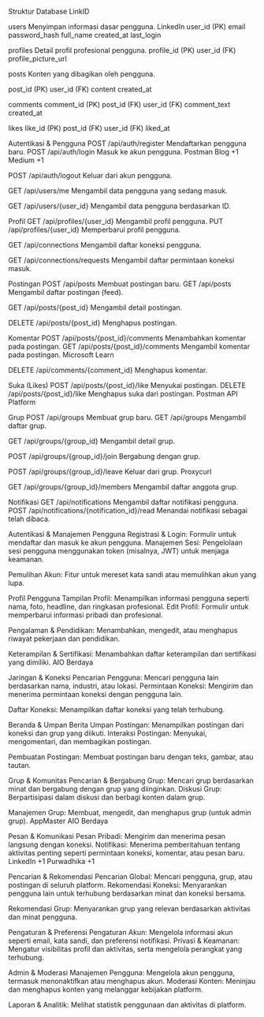 Struktur Database LinkID

users Menyimpan informasi dasar pengguna. LinkedIn
user_id (PK) email password_hash full_name created_at last_login

profiles Detail profil profesional pengguna. profile_id (PK) user_id (FK) profile_picture_url

posts Konten yang dibagikan oleh pengguna.

post_id (PK) user_id (FK) content created_at

comments
comment_id (PK) post_id (FK) user_id (FK) comment_text created_at

likes
like_id (PK) post_id (FK) user_id (FK) liked_at

Autentikasi & Pengguna POST /api/auth/register Mendaftarkan pengguna baru.
POST /api/auth/login Masuk ke akun pengguna. Postman Blog +1 Medium +1

POST /api/auth/logout Keluar dari akun pengguna.

GET /api/users/me Mengambil data pengguna yang sedang masuk.

GET /api/users/{user_id} Mengambil data pengguna berdasarkan ID.

Profil GET /api/profiles/{user_id} Mengambil profil pengguna.
PUT /api/profiles/{user_id} Memperbarui profil pengguna.

GET /api/connections Mengambil daftar koneksi pengguna.

GET /api/connections/requests Mengambil daftar permintaan koneksi masuk.

Postingan POST /api/posts Membuat postingan baru.
GET /api/posts Mengambil daftar postingan (feed).

GET /api/posts/{post_id} Mengambil detail postingan.

DELETE /api/posts/{post_id} Menghapus postingan.

Komentar POST /api/posts/{post_id}/comments Menambahkan komentar pada postingan.
GET /api/posts/{post_id}/comments Mengambil komentar pada postingan. Microsoft Learn

DELETE /api/comments/{comment_id} Menghapus komentar.

Suka (Likes) POST /api/posts/{post_id}/like Menyukai postingan.
DELETE /api/posts/{post_id}/like Menghapus suka dari postingan. Postman API Platform

Grup POST /api/groups Membuat grup baru.
GET /api/groups Mengambil daftar grup.

GET /api/groups/{group_id} Mengambil detail grup.

POST /api/groups/{group_id}/join Bergabung dengan grup.

POST /api/groups/{group_id}/leave Keluar dari grup. Proxycurl

GET /api/groups/{group_id}/members Mengambil daftar anggota grup.

Notifikasi GET /api/notifications Mengambil daftar notifikasi pengguna.
POST /api/notifications/{notification_id}/read Menandai notifikasi sebagai telah dibaca.

Autentikasi & Manajemen Pengguna Registrasi & Login: Formulir untuk mendaftar dan masuk ke akun pengguna.
Manajemen Sesi: Pengelolaan sesi pengguna menggunakan token (misalnya, JWT) untuk menjaga keamanan.

Pemulihan Akun: Fitur untuk mereset kata sandi atau memulihkan akun yang lupa.

Profil Pengguna Tampilan Profil: Menampilkan informasi pengguna seperti nama, foto, headline, dan ringkasan profesional.
Edit Profil: Formulir untuk memperbarui informasi pribadi dan profesional.

Pengalaman & Pendidikan: Menambahkan, mengedit, atau menghapus riwayat pekerjaan dan pendidikan.

Keterampilan & Sertifikasi: Menambahkan daftar keterampilan dan sertifikasi yang dimiliki. AIO Berdaya

Jaringan & Koneksi Pencarian Pengguna: Mencari pengguna lain berdasarkan nama, industri, atau lokasi.
Permintaan Koneksi: Mengirim dan menerima permintaan koneksi dengan pengguna lain.

Daftar Koneksi: Menampilkan daftar koneksi yang telah terhubung.

Beranda & Umpan Berita Umpan Postingan: Menampilkan postingan dari koneksi dan grup yang diikuti.
Interaksi Postingan: Menyukai, mengomentari, dan membagikan postingan.

Pembuatan Postingan: Membuat postingan baru dengan teks, gambar, atau tautan.

Grup & Komunitas Pencarian & Bergabung Grup: Mencari grup berdasarkan minat dan bergabung dengan grup yang diinginkan.
Diskusi Grup: Berpartisipasi dalam diskusi dan berbagi konten dalam grup.

Manajemen Grup: Membuat, mengedit, dan menghapus grup (untuk admin grup). AppMaster AIO Berdaya

Pesan & Komunikasi Pesan Pribadi: Mengirim dan menerima pesan langsung dengan koneksi.
Notifikasi: Menerima pemberitahuan tentang aktivitas penting seperti permintaan koneksi, komentar, atau pesan baru. LinkedIn +1 Purwadhika +1

Pencarian & Rekomendasi Pencarian Global: Mencari pengguna, grup, atau postingan di seluruh platform.
Rekomendasi Koneksi: Menyarankan pengguna lain untuk terhubung berdasarkan minat dan koneksi bersama.

Rekomendasi Grup: Menyarankan grup yang relevan berdasarkan aktivitas dan minat pengguna.

Pengaturan & Preferensi Pengaturan Akun: Mengelola informasi akun seperti email, kata sandi, dan preferensi notifikasi.
Privasi & Keamanan: Mengatur visibilitas profil dan aktivitas, serta mengelola perangkat yang terhubung.

Admin & Moderasi Manajemen Pengguna: Mengelola akun pengguna, termasuk menonaktifkan atau menghapus akun.
Moderasi Konten: Meninjau dan menghapus konten yang melanggar kebijakan platform.

Laporan & Analitik: Melihat statistik penggunaan dan aktivitas di platform.
